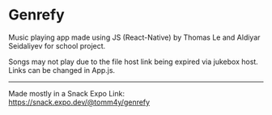 # Genrefy
Music playing app made using JS (React-Native) by Thomas Le and Aldiyar Seidaliyev for school project.

Songs may not play due to the file host link being expired via jukebox host. Links can be changed in App.js.

---------------------------------------------------------------------------------------------------------------------------------------

Made mostly in a Snack Expo
Link: https://snack.expo.dev/@tomm4y/genrefy
